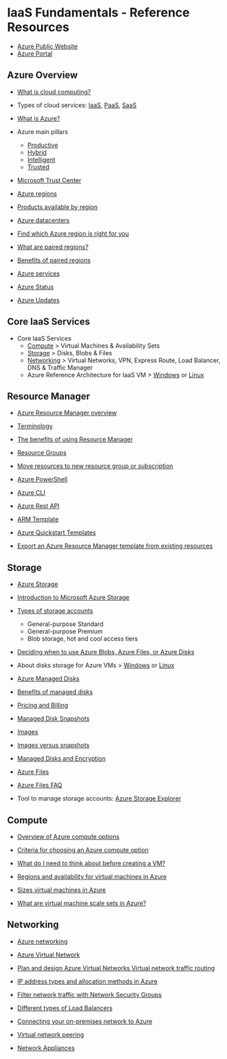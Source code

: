 # IaaS Fundamentals - Reference Resources

* [Azure Public Website](https://azure.microsoft.com)
* [Azure Portal](https://portal.azure.com)


## Azure Overview

* [What is cloud computing?](https://azure.microsoft.com/en-us/overview/what-is-cloud-computing/)

* Types of cloud services: [IaaS](https://azure.microsoft.com/en-us/overview/what-is-iaas/), [PaaS](https://azure.microsoft.com/en-us/overview/what-is-paas/), [SaaS](https://azure.microsoft.com/en-us/overview/what-is-saas/)
* [What is Azure?](https://azure.microsoft.com/en-us/overview/what-is-azure/) 
* Azure main pillars
  * [Productive](https://azure.microsoft.com/en-us/overview/productivity/)
  * [Hybrid](https://azure.microsoft.com/en-us/overview/hybrid-cloud/)
  * [Intelligent](https://azure.microsoft.com/en-us/overview/intelligent/)
  * [Trusted](https://azure.microsoft.com/en-us/overview/trusted-cloud/)

* [Microsoft Trust Center](https://www.microsoft.com/en-us/trustcenter) 

* [Azure regions](https://azure.microsoft.com/en-us/regions/) 
* [Products available by region](https://azure.microsoft.com/en-us/regions/)
* [Azure datacenters](https://azure.microsoft.com/en-us/overview/datacenters/)
* [Find which Azure region is right for you](https://azure.microsoft.com/en-us/overview/datacenters/how-to-choose/)
* [What are paired regions?](https://docs.microsoft.com/en-us/azure/best-practices-availability-paired-regions#what-are-paired-regions)
* [Benefits of paired regions](https://docs.microsoft.com/en-us/azure/best-practices-availability-paired-regions#benefits-of-paired-regions)
* [Azure services](https://docs.microsoft.com/en-us/azure/#pivot=products&panel=all) 

* [Azure Status](https://azure.microsoft.com/en-us/status/)

* [Azure Updates](https://azure.microsoft.com/en-gb/updates/)



## Core IaaS Services

* Core IaaS Services
    * [Compute](https://docs.microsoft.com/en-us/azure/#pivot=products&panel=Compute) > Virtual Machines & Availability Sets
    * [Storage](https://docs.microsoft.com/en-us/azure/#pivot=products&panel=storage) > Disks, Blobs & Files
    * [Networking](https://docs.microsoft.com/en-us/azure/#pivot=products&panel=network) > Virtual Networks, VPN, Express Route, Load Balancer, DNS & Traffic Manager
    * Azure Reference Architecture for IaaS VM > [Windows](https://docs.microsoft.com/en-us/azure/architecture/reference-architectures/virtual-machines-windows/) or [Linux](https://docs.microsoft.com/en-us/azure/architecture/reference-architectures/virtual-machines-linux/)



## Resource Manager

* [Azure Resource Manager overview](https://docs.microsoft.com/en-us/azure/azure-resource-manager/resource-group-overview) 
* [Terminology](https://docs.microsoft.com/en-us/azure/azure-resource-manager/resource-group-overview#terminology)
* [The benefits of using Resource Manager](https://docs.microsoft.com/en-us/azure/azure-resource-manager/resource-group-overview#the-benefits-of-using-resource-manager)
* [Resource Groups](https://docs.microsoft.com/en-us/azure/azure-resource-manager/resource-group-overview#resource-groups) 
* [Move resources to new resource group or subscription](https://docs.microsoft.com/en-us/azure/azure-resource-manager/resource-group-move-resources)

* [Azure PowerShell](https://docs.microsoft.com/en-us/powershell/azure)
* [Azure CLI](https://docs.microsoft.com/en-us/cli/azure/overview)
* [Azure Rest API](https://docs.microsoft.com/en-us/rest/api/)
* [ARM Template](https://docs.microsoft.com/en-us/azure/azure-resource-manager/resource-group-overview#template-deployment)
* [Azure Quickstart Templates](https://azure.microsoft.com/en-us/resources/templates/)
* [Export an Azure Resource Manager template from existing resources](https://docs.microsoft.com/en-us/azure/azure-resource-manager/resource-manager-export-template)


## Storage

* [Azure Storage](https://docs.microsoft.com/en-us/azure/storage/)
* [Introduction to Microsoft Azure Storage](https://docs.microsoft.com/en-us/azure/storage/common/storage-introduction)
* [Types of storage accounts](https://docs.microsoft.com/en-us/azure/storage/common/storage-introduction#types-of-storage-accounts)
  * General-purpose Standard	
  * General-purpose Premium	
  * Blob storage, hot and cool access tiers

* [Deciding when to use Azure Blobs, Azure Files, or Azure Disks](https://docs.microsoft.com/en-us/azure/storage/common/storage-decide-blobs-files-disks)

* About disks storage for Azure VMs > [Windows](https://docs.microsoft.com/en-us/azure/virtual-machines/windows/about-disks-and-vhds) or [Linux](https://docs.microsoft.com/en-us/azure/virtual-machines/linux/about-disks-and-vhds)

* [Azure Managed Disks](https://docs.microsoft.com/en-us/azure/virtual-machines/windows/managed-disks-overview)

* [Benefits of managed disks](https://docs.microsoft.com/en-us/azure/virtual-machines/windows/managed-disks-overview#benefits-of-managed-disks)

* [Pricing and Billing](https://docs.microsoft.com/en-us/azure/virtual-machines/windows/managed-disks-overview#pricing-and-billing)

* [Managed Disk Snapshots](https://docs.microsoft.com/en-us/azure/virtual-machines/windows/managed-disks-overview#managed-disk-snapshots)

* [Images](https://docs.microsoft.com/en-us/azure/virtual-machines/windows/managed-disks-overview#images)

* [Images versus snapshots](https://docs.microsoft.com/en-us/azure/virtual-machines/windows/managed-disks-overview#images-versus-snapshots)

* [Managed Disks and Encryption](https://docs.microsoft.com/en-us/azure/virtual-machines/windows/managed-disks-overview#managed-disks-and-encryption)

* [Azure Files](https://docs.microsoft.com/en-us/azure/storage/files/storage-files-introduction)

* [Azure Files FAQ](https://docs.microsoft.com/en-us/azure/storage/files/storage-files-faq)

* Tool to manage storage accounts: [Azure Storage Explorer](https://azure.microsoft.com/en-us/features/storage-explorer/)

## Compute

* [Overview of Azure compute options](https://docs.microsoft.com/en-us/azure/architecture/guide/technology-choices/compute-overview)

* [Criteria for choosing an Azure compute option](https://docs.microsoft.com/en-us/azure/architecture/guide/technology-choices/compute-comparison)

* [What do I need to think about before creating a VM?](https://docs.microsoft.com/en-us/azure/virtual-machines/windows/overview#what-do-i-need-to-think-about-before-creating-a-vm)

* [Regions and availability for virtual machines in Azure](https://docs.microsoft.com/en-us/azure/virtual-machines/windows/regions-and-availability)

* [Sizes virtual machines in Azure](https://docs.microsoft.com/en-us/azure/virtual-machines/windows/sizes)

* [What are virtual machine scale sets in Azure?](https://docs.microsoft.com/en-us/azure/virtual-machine-scale-sets/virtual-machine-scale-sets-overview)



## Networking

* [Azure networking](https://docs.microsoft.com/en-us/azure/networking/networking-overview)

* [Azure Virtual Network](https://docs.microsoft.com/en-us/azure/virtual-network/virtual-networks-overview)

* [Plan and design Azure Virtual Networks
Virtual network traffic routing](https://docs.microsoft.com/en-us/azure/virtual-network/virtual-network-vnet-plan-design-arm)

* [IP address types and allocation methods in Azure](https://docs.microsoft.com/en-us/azure/virtual-network/virtual-network-ip-addresses-overview-arm)

* [Filter network traffic with Network Security Groups](https://docs.microsoft.com/en-us/azure/virtual-network/virtual-networks-nsg)

* [Different types of Load Balancers](https://docs.microsoft.com/en-us/azure/application-gateway/application-gateway-introduction#load-balancer-differences)

* [Connecting your on-premises network to Azure](https://docs.microsoft.com/en-us/azure/guidance/guidance-connecting-your-on-premises-network-to-azure)

* [Virtual network peering](https://docs.microsoft.com/en-us/azure/virtual-network/virtual-network-peering-overview)

* [Network Appliances](https://azure.microsoft.com/en-us/solutions/network-appliances/)




